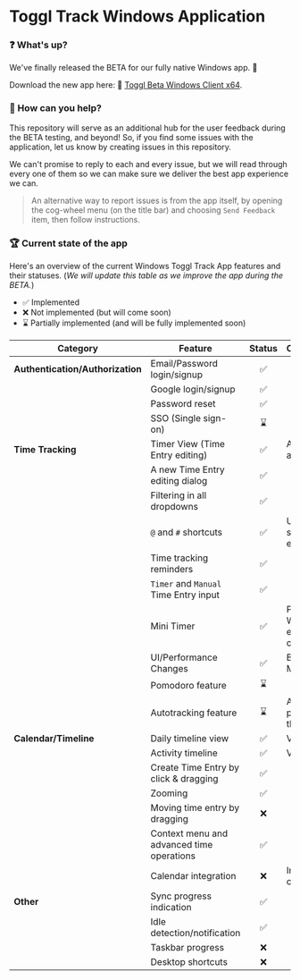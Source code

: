 # Toggl Track Windows Application

### ❓ What's up?

We've finally released the BETA for our fully native Windows app. 🎉 

Download the new app here: :floppy_disk: [Toggl Beta Windows Client x64](https://toggl.com/track/toggl-desktop/downloads/windows/beta/TogglTrack-windows64.exe).

### 🧰 How can you help?

This repository will serve as an additional hub for the user feedback during the BETA testing, and beyond!
So, if you find some issues with the application, let us know by creating issues in this repository.

We can't promise to reply to each and every issue, but we will read through every one of them so we can make sure we deliver the best app experience we can.

> An alternative way to report issues is from the app itself, by opening the cog-wheel menu (on the title bar) and choosing `Send Feedback` item, then follow instructions.

### 🏆 Current state of the app

Here's an overview of the current Windows Toggl Track App features and their statuses. 
(_We will update this table as we improve the app during the BETA._)

* ✅ Implemented
* ❌ Not implemented (but will come soon)
* ⌛ Partially implemented (and will be fully implemented soon)

| Category | Feature | Status | Comment/Improvement |
| - | - | :-: | - |
| **Authentication/Authorization** | Email/Password login/signup | ✅ | |
| | Google login/signup | ✅ | |
| | Password reset | ✅ | |
| | SSO (Single sign-on) | ⌛ | |
| **Time Tracking** | Timer View (Time Entry editing) | ✅ | All Time Entry elements are now editable inline |
| | A new Time Entry editing dialog | ✅ | |
| | Filtering in all dropdowns | ✅ | |
| | `@` and `#` shortcuts | ✅ | Use these shortcuts to select project/tags while editing the description |
| | Time tracking reminders | ✅ | |
| | `Timer` and `Manual` Time Entry input | ✅ | |
| | Mini Timer | ✅ | Partially implemented. With improved search engine and ability to change all TE elements |
| | UI/Performance Changes | ✅ | Better performance. Minor UI changes. |
| | Pomodoro feature | ⌛ | |
| | Autotracking feature | ⌛ | An improved version is planned with more things to automate. |
| **Calendar/Timeline** | Daily timeline view | ✅ | Visually adjusted. |
| | Activity timeline | ✅ | Visually adjusted. |
| | Create Time Entry by click & dragging | ✅ | |
| | Zooming | ✅ | |
| | Moving time entry by dragging | ❌ | |
| | Context menu and advanced time operations | ✅ | |
| | Calendar integration | ❌ | Integration with external calendars. |
| **Other** | Sync progress indication | ✅ | |
| | Idle detection/notification | ✅ | |
| | Taskbar progress | ❌ | |
| | Desktop shortcuts | ❌ | |
